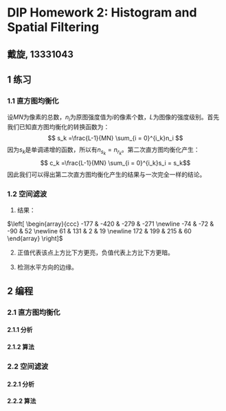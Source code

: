 # DIP Homework 2: Histogram and Spatial Filtering
## 戴旋, 13331043

## 1 练习

### 1.1 直方图均衡化

设$MN$为像素的总数，$n_{i}$为原图强度值为$i$的像素个数，$L$为图像的强度级别。首先我们已知直方图均衡化的转换函数为：
$$ s_k =\frac{L-1}{MN} \sum_{i = 0}^{i_k}n_i $$
因为$s_k$是单调递增的函数，所以有$n_{s_k} = n_{r_k}$。第二次直方图均衡化产生：
$$ c_k =\frac{L-1}{MN} \sum_{i = 0}^{i_k}s_i = s_k$$
因此我们可以得出第二次直方图均衡化产生的结果与一次完全一样的结论。

### 1.2 空间滤波

1. 结果：

$\left[ \begin{array}{ccc}
-177 & -420 & -279 & -271 \newline
-74 & -72 & -90 & 52 \newline
61 & 131 & 2 & 19 \newline
172 & 199 & 215 & 60 \end{array} \right]$

2. 正值代表该点上方比下方更亮，负值代表上方比下方更暗。

3. 检测水平方向的边缘。

## 2 编程

### 2.1 直方图均衡化

#### 2.1.1 分析

#### 2.1.2 算法

### 2.2 空间滤波

#### 2.2.1 分析

#### 2.2.2 算法